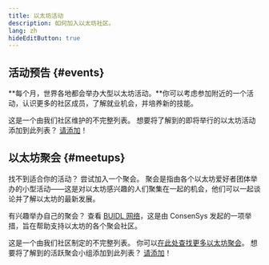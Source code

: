 ```yaml
---
title: 以太坊活动
description: 如何加入以太坊社区。
lang: zh
hideEditButton: true
---
```


## 活动预告 {#events}

**每个月，世界各地都会举办大型以太坊活动。**你可以考虑参加附近的一个活动，认识更多的社区成员，了解就业机会，并培养新的技能。

<UpcomingEventsList/>

这是一个由我们社区维护的不完整列表。 想要将了解到的即将举行的以太坊活动添加到此列表？ [请添加](https://github.com/ethereum/ethereum-org-website/blob/dev/src/data/community-events.json)！

## 以太坊聚会 {#meetups}

找不到适合你的活动？ 尝试加入一个聚会。 聚会是指由各个以太坊爱好者团体举办的小型活动——这是对以太坊感兴趣的人们聚集在一起的机会，他们可以一起谈论并了解以太坊的最新发展。

<MeetupList />

有兴趣举办自己的聚会？ 查看 [BUIDL 网络](https://consensys.net/developers/buidlnetwork/)，这是由 ConsenSys 发起的一项举措，旨在帮助支持以太坊的各个聚会社区。

这是一个由我们社区制定的不完整列表。 你可以[在此处查找更多以太坊聚会](https://www.meetup.com/topics/ethereum/)。 想要将了解到的活跃聚会小组添加到此列表？ [请添加](https://github.com/ethereum/ethereum-org-website/blob/dev/src/data/community-meetups.json)！

